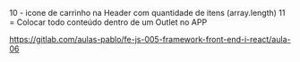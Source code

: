 10 - icone de carrinho na Header com quantidade de itens (array.length)
11 = Colocar todo conteúdo dentro de um Outlet no APP


https://gitlab.com/aulas-pablo/fe-js-005-framework-front-end-i-react/aula-06